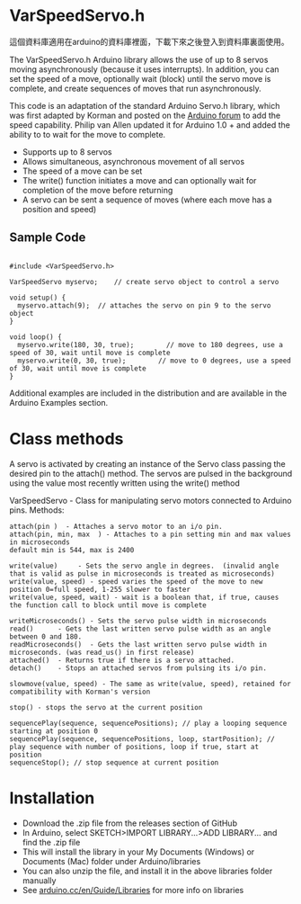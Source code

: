 VarSpeedServo.h
===============
這個資料庫適用在arduino的資料庫裡面，下載下來之後登入到資料庫裏面使用。

The VarSpeedServo.h Arduino library allows the use of up to 8 servos moving asynchronously (because it uses interrupts). In addition, you can set the speed of a move, optionally wait (block) until the servo move is complete, and create sequences of moves that run asynchronously.

This code is an adaptation of the standard Arduino Servo.h library, which was first adapted by Korman and posted on the [Arduino forum](http://forum.arduino.cc/index.php?topic=61586.0) to add the speed capability. Philip van Allen updated it for Arduino 1.0 + and added the ability to to wait for the move to complete.

* Supports up to 8 servos
* Allows simultaneous, asynchronous movement of all servos
* The speed of a move can be set
* The write() function initiates a move and can optionally wait for completion of the move before returning
* A servo can be sent a sequence of moves (where each move has a position and speed)

Sample Code
----------------------------

```

#include <VarSpeedServo.h> 
 
VarSpeedServo myservo;    // create servo object to control a servo 
 
void setup() {
  myservo.attach(9);  // attaches the servo on pin 9 to the servo object 
} 
 
void loop() {
  myservo.write(180, 30, true);        // move to 180 degrees, use a speed of 30, wait until move is complete
  myservo.write(0, 30, true);        // move to 0 degrees, use a speed of 30, wait until move is complete
}
```

Additional examples are included in the distribution and are available in the Arduino Examples section.

Class methods
================

A servo is activated by creating an instance of the Servo class passing the desired pin to the attach() method. The servos are pulsed in the background using the value most recently written using the write() method
 
VarSpeedServo - Class for manipulating servo motors connected to Arduino pins. Methods:

	attach(pin )  - Attaches a servo motor to an i/o pin.
	attach(pin, min, max  ) - Attaches to a pin setting min and max values in microseconds
	default min is 544, max is 2400  

	write(value)     - Sets the servo angle in degrees.  (invalid angle that is valid as pulse in microseconds is treated as microseconds)
	write(value, speed) - speed varies the speed of the move to new position 0=full speed, 1-255 slower to faster
	write(value, speed, wait) - wait is a boolean that, if true, causes the function call to block until move is complete

	writeMicroseconds() - Sets the servo pulse width in microseconds 
	read()      - Gets the last written servo pulse width as an angle between 0 and 180. 
	readMicroseconds()  - Gets the last written servo pulse width in microseconds. (was read_us() in first release)
	attached()  - Returns true if there is a servo attached. 
	detach()    - Stops an attached servos from pulsing its i/o pin. 

	slowmove(value, speed) - The same as write(value, speed), retained for compatibility with Korman's version

	stop() - stops the servo at the current position

	sequencePlay(sequence, sequencePositions); // play a looping sequence starting at position 0
	sequencePlay(sequence, sequencePositions, loop, startPosition); // play sequence with number of positions, loop if true, start at position
	sequenceStop(); // stop sequence at current position

Installation
=============

* Download the .zip file from the releases section of GitHub
* In Arduino, select SKETCH>IMPORT LIBRARY...>ADD LIBRARY... and find the .zip file
* This will install the library in your My Documents (Windows) or Documents (Mac) folder under Arduino/libraries
* You can also unzip the file, and install it in the above libraries folder manually
* See [arduino.cc/en/Guide/Libraries](http://arduino.cc/en/Guide/Libraries) for more info on libraries
